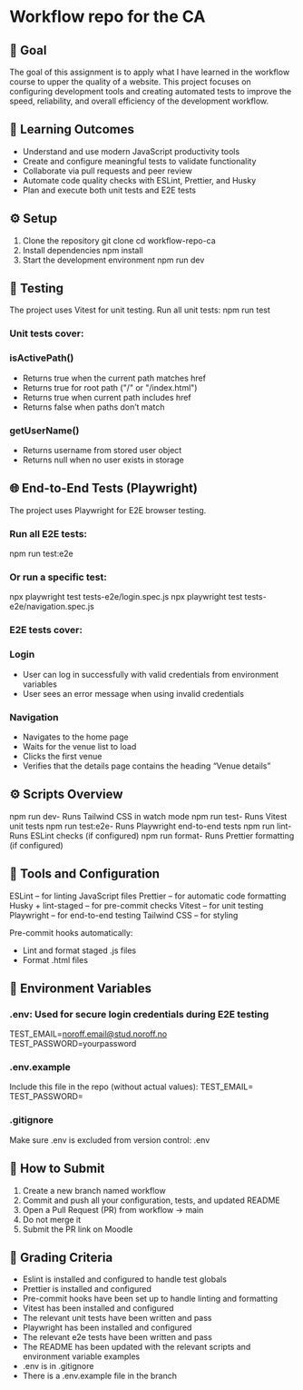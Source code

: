 # Workflow repo for the CA

## 🎯 Goal
The goal of this assignment is to apply what I have learned in the workflow course to upper the quality of a website. This project focuses on configuring development tools and creating automated tests to improve the speed, reliability, and overall efficiency of the development workflow.

## 🧠 Learning Outcomes
- Understand and use modern JavaScript productivity tools
- Create and configure meaningful tests to validate functionality
- Collaborate via pull requests and peer review
- Automate code quality checks with ESLint, Prettier, and Husky
- Plan and execute both unit tests and E2E tests

## ⚙️ Setup
1. Clone the repository
git clone <your-forked-repo-url>
cd workflow-repo-ca
2. Install dependencies
npm install
3. Start the development environment
npm run dev

## 🧪 Testing
The project uses Vitest for unit testing.
Run all unit tests:
npm run test
### Unit tests cover:
### isActivePath()
- Returns true when the current path matches href
- Returns true for root path ("/" or "/index.html")
- Returns true when current path includes href
- Returns false when paths don’t match
### getUserName()
- Returns username from stored user object
- Returns null when no user exists in storage

## 🌐 End-to-End Tests (Playwright)
The project uses Playwright for E2E browser testing.
### Run all E2E tests:
npm run test:e2e
### Or run a specific test:
npx playwright test tests-e2e/login.spec.js
npx playwright test tests-e2e/navigation.spec.js

### E2E tests cover:
### Login
- User can log in successfully with valid credentials from environment variables
- User sees an error message when using invalid credentials
### Navigation
- Navigates to the home page
- Waits for the venue list to load
- Clicks the first venue
- Verifies that the details page contains the heading “Venue details”

## ⚙️ Scripts Overview
npm run dev- Runs Tailwind CSS in watch mode
npm run test- Runs Vitest unit tests
npm run test:e2e- Runs Playwright end-to-end tests
npm run lint- Runs ESLint checks (if configured)
npm run format- Runs Prettier formatting (if configured)

## 🧩 Tools and Configuration
ESLint – for linting JavaScript files
Prettier – for automatic code formatting
Husky + lint-staged – for pre-commit checks
Vitest – for unit testing
Playwright – for end-to-end testing
Tailwind CSS – for styling

Pre-commit hooks automatically:
- Lint and format staged .js files
- Format .html files

## 🔐 Environment Variables
### .env: Used for secure login credentials during E2E testing
TEST_EMAIL=noroff.email@stud.noroff.no
TEST_PASSWORD=yourpassword

### .env.example
Include this file in the repo (without actual values):
TEST_EMAIL=
TEST_PASSWORD=

### .gitignore
Make sure .env is excluded from version control:
.env 

## 🚀 How to Submit
1. Create a new branch named workflow
2. Commit and push all your configuration, tests, and updated README
3. Open a Pull Request (PR) from workflow → main
4. Do not merge it
5. Submit the PR link on Moodle

## 🧾 Grading Criteria
- Eslint is installed and configured to handle test globals
- Prettier is installed and configured
- Pre-commit hooks have been set up to handle linting and formatting
- Vitest has been installed and configured
- The relevant unit tests have been written and pass
- Playwright has been installed and configured
- The relevant e2e tests have been written and pass
- The README has been updated with the relevant scripts and environment variable examples
- .env is in .gitignore
- There is a .env.example file in the branch
